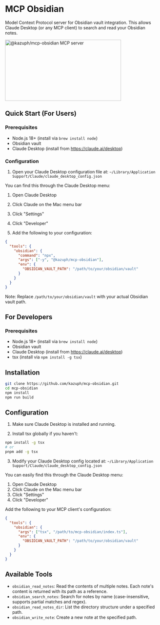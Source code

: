 # MCP Obsidian

Model Context Protocol server for Obsidian vault integration. This allows Claude Desktop (or any MCP client) to search and read your Obsidian notes.

<a href="https://glama.ai/mcp/servers/sed8z2tqq9"><img width="380" height="200" src="https://glama.ai/mcp/servers/sed8z2tqq9/badge" alt="@kazuph/mcp-obsidian MCP server" /></a>

## Quick Start (For Users)

### Prerequisites
- Node.js 18+ (install via `brew install node`)
- Obsidian vault
- Claude Desktop (install from https://claude.ai/desktop)

### Configuration

1. Open your Claude Desktop configuration file at:
`~/Library/Application Support/Claude/claude_desktop_config.json`

You can find this through the Claude Desktop menu:
1. Open Claude Desktop
2. Click Claude on the Mac menu bar
3. Click "Settings"
4. Click "Developer"

2. Add the following to your configuration:

```json
{
  "tools": {
    "obsidian": {
      "command": "npx",
      "args": ["-y", "@kazuph/mcp-obsidian"],
      "env": {
        "OBSIDIAN_VAULT_PATH": "/path/to/your/obsidian/vault"
      }
    }
  }
}
```

Note: Replace `/path/to/your/obsidian/vault` with your actual Obsidian vault path.

## For Developers

### Prerequisites
- Node.js 18+ (install via `brew install node`)
- Obsidian vault
- Claude Desktop (install from https://claude.ai/desktop)
- tsx (install via `npm install -g tsx`)

## Installation

```bash
git clone https://github.com/kazuph/mcp-obsidian.git
cd mcp-obsidian
npm install
npm run build
```

## Configuration

1. Make sure Claude Desktop is installed and running.

2. Install tsx globally if you haven't:
```bash
npm install -g tsx
# or
pnpm add -g tsx
```

3. Modify your Claude Desktop config located at:
`~/Library/Application Support/Claude/claude_desktop_config.json`

You can easily find this through the Claude Desktop menu:
1. Open Claude Desktop
2. Click Claude on the Mac menu bar
3. Click "Settings"
4. Click "Developer"

Add the following to your MCP client's configuration:

```json
{
  "tools": {
    "obsidian": {
      "args": ["tsx", "/path/to/mcp-obsidian/index.ts"],
      "env": {
        "OBSIDIAN_VAULT_PATH": "/path/to/your/obsidian/vault"
      }
    }
  }
}
```

## Available Tools

- `obsidian_read_notes`: Read the contents of multiple notes. Each note's content is returned with its path as a reference.
- `obsidian_search_notes`: Search for notes by name (case-insensitive, supports partial matches and regex).
- `obsidian_read_notes_dir`: List the directory structure under a specified path.
- `obsidian_write_note`: Create a new note at the specified path.
